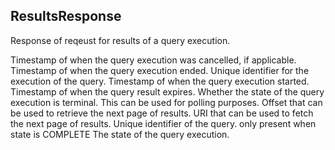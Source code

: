 ## ResultsResponse
Response of reqeust for results of a query execution.

<ParamField path="cancelled_at" type="text">
Timestamp of when the query execution was cancelled, if applicable.
</ParamField>
<ParamField path="execution_ended_at" type="text">
Timestamp of when the query execution ended.
</ParamField>
<ParamField path="execution_id" type="text">
Unique identifier for the execution of the query.
</ParamField>
<ParamField path="execution_started_at" type="text">
Timestamp of when the query execution started.
</ParamField>
<ParamField path="expires_at" type="text">
Timestamp of when the query result expires.
</ParamField>
<ParamField path="is_execution_finished" type="text">
Whether the state of the query execution is terminal. This can be used for polling purposes.
</ParamField>
<ParamField path="next_offset" type="text">
Offset that can be used to retrieve the next page of results.
</ParamField>
<ParamField path="next_uri" type="text">
URI that can be used to fetch the next page of results.
</ParamField>
<ParamField path="query_id" type="text">
Unique identifier of the query.
</ParamField>
<ParamField path="result" type="text">
only present when state is COMPLETE
</ParamField>
<ParamField path="state" type="text">
The state of the query execution.
</ParamField>
<ParamField path="submitted_at" type="">

</ParamField>
